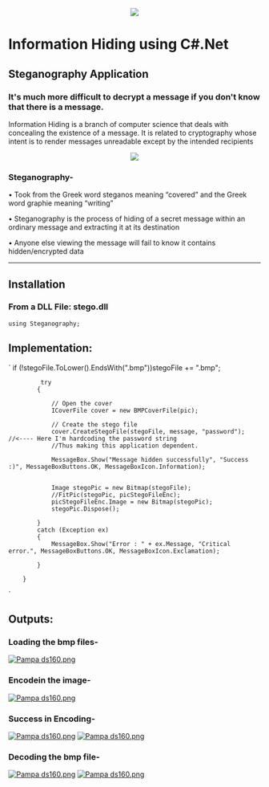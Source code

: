 <p align="center">
  <img src="http://s19.postimg.org/vg0dp27cj/Pampa_ds160.png">
</p>

# Information Hiding using C#.Net
## Steganography Application

### It's much more difficult to decrypt a message if you don't know that there is a message.

Information Hiding is a branch of computer science that deals with concealing the existence of a message.
It is related to cryptography whose intent is to render messages unreadable except by the intended recipients

<p align="center">
  <img src="http://s19.postimg.org/5vy3imlyr/Pampa_ds160.png">
</p>

### Steganography- 
 •	Took from the Greek word steganos meaning “covered” and the Greek word graphie meaning “writing”
 
 •	Steganography is the process of hiding of a secret message within an ordinary message and extracting it at its destination
 
 •	Anyone else viewing the message will fail to know it contains hidden/encrypted data

-----

## Installation
### From a DLL File: stego.dll
`using Steganography;`


## Implementation:
`
if (!stegoFile.ToLower().EndsWith(".bmp"))stegoFile += ".bmp";

             try
            {

                // Open the cover
                ICoverFile cover = new BMPCoverFile(pic);

                // Create the stego file
                cover.CreateStegoFile(stegoFile, message, "password"); //<---- Here I'm hardcoding the password string
                //Thus making this application dependent.

                MessageBox.Show("Message hidden successfully", "Success :)", MessageBoxButtons.OK, MessageBoxIcon.Information);


                Image stegoPic = new Bitmap(stegoFile);
                //FitPic(stegoPic, picStegoFileEnc);
                picStegoFileEnc.Image = new Bitmap(stegoPic);
                stegoPic.Dispose();

            }
            catch (Exception ex)
            {
                MessageBox.Show("Error : " + ex.Message, "Critical error.", MessageBoxButtons.OK, MessageBoxIcon.Exclamation);

            }

        }
`
## Outputs:
### Loading the bmp files-
[![Pampa ds160.png](https://s19.postimg.org/x93addsj7/Pampa_ds160.png)](https://postimg.org/image/v4ixcaqwf/)
### Encodein the image-
[![Pampa ds160.png](https://s19.postimg.org/pudyl06nn/Pampa_ds160.png)](https://postimg.org/image/zexl7vvzj/)
### Success in Encoding-
[![Pampa ds160.png](https://s19.postimg.org/moxy8jdf7/Pampa_ds160.png)](https://postimg.org/image/go09bgqsv/)
[![Pampa ds160.png](https://s19.postimg.org/5pozta27n/Pampa_ds160.png)](https://postimg.org/image/rc40ab0rz/)
### Decoding the bmp file-
[![Pampa ds160.png](https://s19.postimg.org/51g5ac3hv/Pampa_ds160.png)](https://postimg.org/image/6ghpz24kv/)
[![Pampa ds160.png](https://s19.postimg.org/6uj1ynooj/Pampa_ds160.png)](https://postimg.org/image/6509mao4v/)


